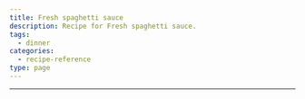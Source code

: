 ```yaml
---
title: Fresh spaghetti sauce
description: Recipe for Fresh spaghetti sauce.
tags:
  - dinner
categories:
  - recipe-reference
type: page
---
```


---

